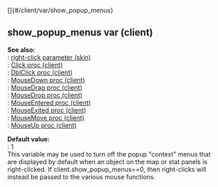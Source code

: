 []{#/client/var/show_popup_menus}    
## show_popup_menus var (client)    
**See also:**    
:   [right-click parameter (skin)](/ref/%7Bskin%7D/param/right-click.md)    
:   [Click proc (client)](/ref/client/proc/Click.md)    
:   [DblClick proc (client)](/ref/client/proc/DblClick.md)    
:   [MouseDown proc (client)](/ref/client/proc/MouseDown.md)    
:   [MouseDrag proc (client)](/ref/client/proc/MouseDrag.md)    
:   [MouseDrop proc (client)](/ref/client/proc/MouseDrop.md)    
:   [MouseEntered proc (client)](/ref/client/proc/MouseEntered.md)    
:   [MouseExited proc (client)](/ref/client/proc/MouseExited.md)    
:   [MouseMove proc (client)](/ref/client/proc/MouseMove.md)    
:   [MouseUp proc (client)](/ref/client/proc/MouseUp.md)    
<!-- -->    
**Default value:**    
:   1    
This variable may be used to turn off the popup \"context\" menus that    
are displayed by default when an object on the map or stat panels is    
right-clicked. If client.show_popup_menus==0, then right-clicks will    
instead be passed to the various mouse functions.  